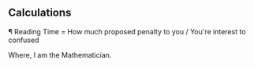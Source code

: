 ## Calculations
¶ Reading Time = How much proposed penalty to you / You're interest to confused

Where, I am the Mathematician.
